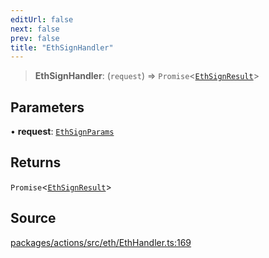 ```yaml
---
editUrl: false
next: false
prev: false
title: "EthSignHandler"
---
```


> **EthSignHandler**: (`request`) => `Promise`\<[`EthSignResult`](/reference/tevm/actions/type-aliases/ethsignresult-1/)\>

## Parameters

• **request**: [`EthSignParams`](/reference/tevm/actions/type-aliases/ethsignparams-1/)

## Returns

`Promise`\<[`EthSignResult`](/reference/tevm/actions/type-aliases/ethsignresult-1/)\>

## Source

[packages/actions/src/eth/EthHandler.ts:169](https://github.com/evmts/tevm-monorepo/blob/main/packages/actions/src/eth/EthHandler.ts#L169)
